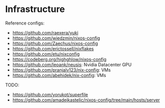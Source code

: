 # Infrastructure

Reference configs:

- <https://github.com/raexera/yuki>
- <https://github.com/wiedzmin/nixos-config>
- <https://github.com/Zaechus/nixos-config>
- <https://github.com/erictossell/nixflakes>
- https://github.com/etu/nixconfig
- https://codeberg.org/highghlow/nixos-config
- https://github.com/leoank/neusis: Nvidia Datacenter GPU
- https://github.com/pranjalv123/nix-config: VMs
- https://github.com/abehidek/nix-config: VMs

TODO:

- https://github.com/yorukot/superfile
- https://github.com/amadejkastelic/nixos-config/tree/main/hosts/server
